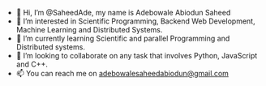 - 👋 Hi, I’m @SaheedAde, my name is Adebowale Abiodun Saheed
- 👀 I’m interested in Scientific Programming, Backend Web Development, Machine Learning and Distributed Systems.
- 🌱 I’m currently learning Scientific and parallel Programming and Distributed systems.
- 💞️ I’m looking to collaborate on any task that involves Python, JavaScript and C++.
- 📫 You can reach me on adebowalesaheedabiodun@gmail.com

<!---
SaheedAde/SaheedAde is a ✨ special ✨ repository because its `README.md` (this file) appears on your GitHub profile.
You can click the Preview link to take a look at your changes.
--->
